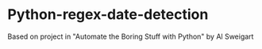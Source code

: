 # Python-regex-date-detection
Based on project in "Automate the Boring Stuff with Python" by Al Sweigart
